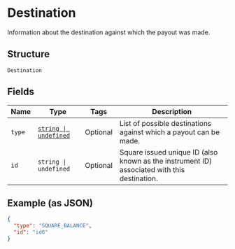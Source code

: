 
# Destination

Information about the destination against which the payout was made.

## Structure

`Destination`

## Fields

| Name | Type | Tags | Description |
|  --- | --- | --- | --- |
| `type` | [`string \| undefined`](../models/destination-type.md) | Optional | List of possible destinations against which a payout can be made. |
| `id` | `string \| undefined` | Optional | Square issued unique ID (also known as the instrument ID) associated with this destination. |

## Example (as JSON)

```json
{
  "type": "SQUARE_BALANCE",
  "id": "id6"
}
```

